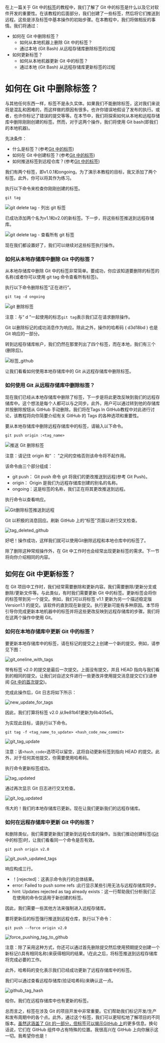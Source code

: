 在上一篇关于 Git 中的[标签](https://www.toolsqa.com/git/git-tags/)的教程中，我们了解了 Git 中的标签是什么以及它对软件开发的重要性。在该教程的后面部分，我们创建了一些标签，然后将它们推送到远程。这些是涉及标签中基本操作的初始步骤。在本教程中，我们将做相反的事情。我们将通过：

-   如何在 Git 中删除标签？
    -   如何从本地机器上删除 Git 中的标签？
    -   通过本地 (Git Bash) 从远程存储库删除标签的过程
-   如何更新标签？
    -   如何从本地机器更新 Git 中的标签？
    -   通过本地 (Git Bash) 从远程存储库更新标签的过程

# 如何在 Git 中删除标签？

与其他任何东西一样，标签不是永久实体。如果我们不能删除标签，这对我们来说将是混乱和困难的，而这样做的原因有很多。也许你错误地假设了发布的执行。或者，也许你标记了错误的提交等等。在本节中，我们将探索如何从本地和远程存储库中删除刚刚创建的标签。然而，对于这两个操作，我们将使用 Git bash(即我们的本地机器)。

先决条件：

-   什么是标签？(参考[Git 中的标签](https://www.toolsqa.com/git/git-tags/))
-   如何在 Git 中创建标签？(参考[Git 中的标签](https://www.toolsqa.com/git/git-tags/))
-   如何推送标签到远程仓库？(参考[Git 中的标签](https://www.toolsqa.com/git/git-tags/))

我们有两个标签，即v1.0.1和ongoing。为了演示本教程的目标，我又添加了两个标签。此外，你可以将其作为练习。

执行以下命令来检查你刚刚创建的标签。

```
git tag
```

![git delete tag - 列出 git 标签](https://www.toolsqa.com/gallery/Git/1.git%20delete%20tag%20-%20List%20git%20tags.png)

已成功添加两个名为v1.1和v2.0的新标签。下一步，将这些标签推送到远程存储库。

![git delete tag - 查看所有 git 标签](https://www.toolsqa.com/gallery/Git/2.git%20delete%20tag%20-%20View%20All%20git%20tags.png)

现在我们都设置好了，我们可以继续对这些标签执行操作。

### 如何从本地存储库中删除 Git 中的标签？

从本地存储库中删除 Git 中的标签非常简单。要成功，你应该知道要删除的标签的名称(或者你可以使用 git tag 命令查看所有标签)。

执行以下命令删除标签“正在进行”。

```
git tag -d ongoing
```

![git 删除标签](https://www.toolsqa.com/gallery/Git/3.git%20delete%20tag.png)

注意：与“ d ”一起使用的标志`git tag`表示我们正在请求删除操作。

Git 以删除标记的成功消息作为响应。除此之外，操作的哈希码 ( d3d18bd ) 也是 Git 响应的一部分。

转到远程存储库帐户，我们仍然在那里列出了四个标签，而在本地，我们有三个(删除后)。

![标签_github](https://www.toolsqa.com/gallery/Git/4.tags_github.webp)

让我们看看如何使用本地存储库中的 Git 从远程存储库中删除标签。

### 如何使用 Git 从远程存储库中删除标签？

现在我们已经从本地存储库中删除了标签，下一步是将此更改反映到我们的远程存储库中。这个想法是每个人都可以与之同步。此外，用户可以通过转到他的存储库并按删除按钮从 GitHub 手动删除。我们将在Tags In GitHub教程中对此进行讨论，该教程将向你简要介绍有关 GitHub 的 Tags 的各种选项和重要性。

要从本地存储库中删除远程存储库中的标签，请输入以下命令。

```
git push origin :<tag_name>
```

![推送 Git 删除标签](https://www.toolsqa.com/gallery/Git/5.Push%20Git%20Delete%20Tag.png)

注意：请记住 origin 和“ ： ”之间的空格否则该命令将不起作用。

该命令由三个部分组成：

-   git push： Git push 命令 git 将我们的更改推送到远程(参考 Git Push)。
-   origin： Origin 是我们为远程存储库创建的别名的名称。
-   ongoing：这是标签的名称，我们正在将其更改推送到远程。

执行命令以查看响应。

![Git删除标签推送到远程](https://www.toolsqa.com/gallery/Git/6.Git%20Delete%20Tag%20Push%20to%20Remote.png)

Git 以积极的消息回应。刷新 GitHub 上的“标签”页面以进行交叉检查。

![tag_deleted_github](https://www.toolsqa.com/gallery/Git/7.tag_deleted_github.webp)

好吧！操作成功，这样我们就可以使用Git删除远程和本地仓库中的标签了。

除了删除这种常规操作外，在 Git 中工作时也会经常出现更新标签的需求。下一节将向你介绍相同的内容。

## 如何在 Git 中更新标签？

在 Git 项目中工作时，我们经常需要删除和更新内容。我们需要删除/更新分支或删除/更新文件等。与此类似，有时我们需要更新 Git 中的标签。更新标签会将你的标签带到另一个提交。例如，我们可以将标签 v1.1 更新为另一个描述稳定版 Version1.1 的提交。该软件的直到现在新提交。执行更新可能有多种原因。本节将引导你完成更新本地机器中的标签并将这些更改反映到远程存储库的步骤。我们将在这两个操作中使用 Git。

### 如何在本地存储库中更新 Git 中的标签？

要更新本地存储库中的标签，请在标记的提交之上创建一个新的提交。例如，请参见下图：

![git_oneline_with_tags](https://www.toolsqa.com/gallery/Git/8.git_oneline_with_tags.webp)

带有标签 v2.0 的提交是最后一次提交。上面没有提交，并且 HEAD 指向与我们看到的相同的提交。让我们对自述文件进行一些更改并使用提交消息提交它们(请参阅 [Git 中的首次提交](https://www.toolsqa.com/git/first-commit-in-git/))。

完成此操作后，Git 日志将如下所示：

![new_update_for_tags](https://www.toolsqa.com/gallery/Git/9.new_update_for_tags.webp)

因此，我们打算将标签 v2.0 从9e81b61更新为6b405e5。

为实现此目标，请执行以下命令。

```
git tag -f <tag_name_to_update> <hash_code_new_commit>
```

![git_tag_update](https://www.toolsqa.com/gallery/Git/10.git_tag_update.webp)

注意：该`<hash_code>`选项可以留空，这将自动更新标签到指向 HEAD 的提交。此外，对于任何其他提交，你需要使用哈希码。

执行命令更新标签成功。

![tag_updated](https://www.toolsqa.com/gallery/Git/11.tag_updated.webp)

通过再次显示 Git 日志进行交叉检查。

![git_log_updated](https://www.toolsqa.com/gallery/Git/12.git_log_updated.webp)

伟大的！我们的本地存储库已更新。现在让我们更新我们的远程存储库。

### 如何在远程存储库中更新 Git 中的标签？

和删除类似，我们需要更新我们更新到远程仓库的操作。当我们推动创建标签([Git](https://www.toolsqa.com/git/git-tags/)中的标签)时，让我们看看同一个命令是否有效。

```
git push origin v2.0
```

![git_push_updated_tags](https://www.toolsqa.com/gallery/Git/13.git_push_updated_tags.webp)

响应构成三行。

-   ！[rejected]：这表示命令执行的总体结果。
-   error: Failed to push some refs :此行显示某些引用无法与远程存储库同步。
-   hint: Updates rejected as tag already exists：这一行帮助我们分析我们正在使用的命令仅适用于新创建的标签。

因此，我们需要一些其他方法来强制进入远程存储库。

要将更新后的标签强行推送到远程仓库，执行以下命令：

```
git push --force origin v2.0
```

![force_pushing_tag_to_github](https://www.toolsqa.com/gallery/Git/14.force_pushing_tag_to_github.webp)

注意：除了采用这种方式，你还可以通过首先删除提交然后使用预期提交创建一个新标记(\具有相同名称)来获得相同的结果。\在此之后，将标签推送到远程存储库将完成必要的工作。

此外，哈希码的变化表示我们已经成功更新了远程存储库中的标签。

我们可以通过查看远程存储库(验证哈希码)来确认这一点。

![github_tag_hash](https://www.toolsqa.com/gallery/Git/15.github_tag_hash.webp)

给你。我们在远程存储库中也有更新的标签。

总而言之，标签在涉及 Git 的项目开发中非常重要。它们帮助我们标记开发/生产和发布周期中的各个点。此外，通过这个标签，我们可以更轻松地了解项目的不同版本。[虽然这涵盖了 Git 的一部分，但标签可以揭示GitHub 上](https://github.com/)的更多信息。换句话说，它们在 GitHub 组件中占有特殊的位置。我很高兴在 GitHub 上向你展示这一切。我希望你也是！